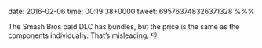 date: 2016-02-06
time: 00:19:38+0000
tweet: 695763748326371328
%%%

The Smash Bros paid DLC has bundles, but the price is the same as the components individually. That’s misleading. 👎
